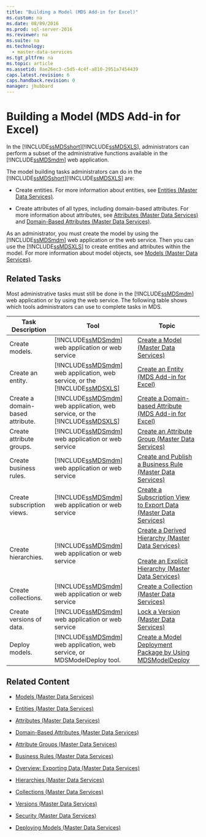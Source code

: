 ```yaml
---
title: "Building a Model (MDS Add-in for Excel)"
ms.custom: na
ms.date: 08/09/2016
ms.prod: sql-server-2016
ms.reviewer: na
ms.suite: na
ms.technology: 
  - master-data-services
ms.tgt_pltfrm: na
ms.topic: article
ms.assetid: 8ae26ec3-c5d5-4c4f-a810-2951a7454439
caps.latest.revision: 6
caps.handback.revision: 0
manager: jhubbard
---
```

# Building a Model (MDS Add-in for Excel)
In the [!INCLUDE[ssMDSshort](../../Topics/TopicNameContainA/tokens/ssMDSshort_md.md)][!INCLUDE[ssMDSXLS](../../Topics/TopicNameContainA/tokens/ssMDSXLS_md.md)], administrators can perform a subset of the administrative functions available in the [!INCLUDE[ssMDSmdm](../../Topics/TopicNameContainA/tokens/ssMDSmdm_md.md)] web application.  
  
 The model building tasks administrators can do in the [!INCLUDE[ssMDSshort](../../Topics/TopicNameContainA/tokens/ssMDSshort_md.md)][!INCLUDE[ssMDSXLS](../../Topics/TopicNameContainA/tokens/ssMDSXLS_md.md)] are:  
  
-   Create entities. For more information about entities, see [Entities (Master Data Services)](../../Topics/TopicNameNotContainA/Entities--Master-Data-Services-.md).  
  
-   Create attributes of all types, including domain-based attributes. For more information about attributes, see [Attributes (Master Data Services)](../../Topics/TopicNameNotContainA/Attributes--Master-Data-Services-.md) and [Domain-Based Attributes (Master Data Services)](../../Topics/TopicNameNotContainA/Domain-Based-Attributes--Master-Data-Services-.md).  
  
 As an administrator, you must create the model by using the [!INCLUDE[ssMDSmdm](../../Topics/TopicNameContainA/tokens/ssMDSmdm_md.md)] web application or the web service. Then you can use the [!INCLUDE[ssMDSXLS](../../Topics/TopicNameContainA/tokens/ssMDSXLS_md.md)] to create entities and attributes within the model. For more information about model objects, see [Models (Master Data Services)](../../Topics/TopicNameNotContainA/Models--Master-Data-Services-.md).  
  
## Related Tasks  
 Most administrative tasks must still be done in the [!INCLUDE[ssMDSmdm](../../Topics/TopicNameContainA/tokens/ssMDSmdm_md.md)] web application or by using the web service. The following table shows which tools administrators can use to complete tasks in MDS.  
  
|Task Description|Tool|Topic|  
|----------------------|----------|-----------|  
|Create models.|[!INCLUDE[ssMDSmdm](../../Topics/TopicNameContainA/tokens/ssMDSmdm_md.md)] web application or web service|[Create a Model (Master Data Services)](../../Topics/TopicNameContainA/Create-a-Model--Master-Data-Services-.md)|  
|Create an entity.|[!INCLUDE[ssMDSmdm](../../Topics/TopicNameContainA/tokens/ssMDSmdm_md.md)] web application, web service, or the [!INCLUDE[ssMDSXLS](../../Topics/TopicNameContainA/tokens/ssMDSXLS_md.md)]|[Create an Entity (MDS Add-in for Excel)](../../Topics/TopicNameNotContainA/Create-an-Entity--MDS-Add-in-for-Excel-.md)|  
|Create a domain-based attribute.|[!INCLUDE[ssMDSmdm](../../Topics/TopicNameContainA/tokens/ssMDSmdm_md.md)] web application, web service, or the [!INCLUDE[ssMDSXLS](../../Topics/TopicNameContainA/tokens/ssMDSXLS_md.md)]|[Create a Domain-based Attribute (MDS Add-in for Excel)](../../Topics/TopicNameContainA/Create-a-Domain-based-Attribute--MDS-Add-in-for-Excel-.md)|  
|Create attribute groups.|[!INCLUDE[ssMDSmdm](../../Topics/TopicNameContainA/tokens/ssMDSmdm_md.md)] web application or web service|[Create an Attribute Group (Master Data Services)](../../Topics/TopicNameNotContainA/Create-an-Attribute-Group--Master-Data-Services-.md)|  
|Create business rules.|[!INCLUDE[ssMDSmdm](../../Topics/TopicNameContainA/tokens/ssMDSmdm_md.md)] web application or web service|[Create and Publish a Business Rule (Master Data Services)](../../Topics/TopicNameContainA/Create-and-Publish-a-Business-Rule--Master-Data-Services-.md)|  
|Create subscription views.|[!INCLUDE[ssMDSmdm](../../Topics/TopicNameContainA/tokens/ssMDSmdm_md.md)] web application or web service|[Create a Subscription View to Export Data (Master Data Services)](../../Topics/TopicNameContainA/Create-a-Subscription-View-to-Export-Data--Master-Data-Services-.md)|  
|Create hierarchies.|[!INCLUDE[ssMDSmdm](../../Topics/TopicNameContainA/tokens/ssMDSmdm_md.md)] web application or web service|[Create a Derived Hierarchy (Master Data Services)](../../Topics/TopicNameContainA/Create-a-Derived-Hierarchy--Master-Data-Services-.md)<br /><br /> [Create an Explicit Hierarchy (Master Data Services)](../../Topics/TopicNameNotContainA/Create-an-Explicit-Hierarchy--Master-Data-Services-.md)|  
|Create collections.|[!INCLUDE[ssMDSmdm](../../Topics/TopicNameContainA/tokens/ssMDSmdm_md.md)] web application or web service|[Create a Collection (Master Data Services)](../../Topics/TopicNameContainA/Create-a-Collection--Master-Data-Services-.md)|  
|Create versions of data.|[!INCLUDE[ssMDSmdm](../../Topics/TopicNameContainA/tokens/ssMDSmdm_md.md)] web application or web service|[Lock a Version (Master Data Services)](../../Topics/TopicNameContainA/Lock-a-Version--Master-Data-Services-.md)|  
|Deploy models.|[!INCLUDE[ssMDSmdm](../../Topics/TopicNameContainA/tokens/ssMDSmdm_md.md)] web application, web service, or MDSModelDeploy tool.|[Create a Model Deployment Package by Using MDSModelDeploy](../../Topics/TopicNameContainA/Create-a-Model-Deployment-Package-by-Using-MDSModelDeploy.md)|  
  
## Related Content  
  
-   [Models (Master Data Services)](../../Topics/TopicNameNotContainA/Models--Master-Data-Services-.md)  
  
-   [Entities (Master Data Services)](../../Topics/TopicNameNotContainA/Entities--Master-Data-Services-.md)  
  
-   [Attributes (Master Data Services)](../../Topics/TopicNameNotContainA/Attributes--Master-Data-Services-.md)  
  
-   [Domain-Based Attributes (Master Data Services)](../../Topics/TopicNameNotContainA/Domain-Based-Attributes--Master-Data-Services-.md)  
  
-   [Attribute Groups (Master Data Services)](../../Topics/TopicNameNotContainA/Attribute-Groups--Master-Data-Services-.md)  
  
-   [Business Rules (Master Data Services)](../../Topics/TopicNameNotContainA/Business-Rules--Master-Data-Services-.md)  
  
-   [Overview: Exporting Data (Master Data Services)](../Topic/Overview:%20Exporting%20Data%20\(Master%20Data%20Services\).md)  
  
-   [Hierarchies (Master Data Services)](../../Topics/TopicNameNotContainA/Hierarchies--Master-Data-Services-.md)  
  
-   [Collections (Master Data Services)](../../Topics/TopicNameNotContainA/Collections--Master-Data-Services-.md)  
  
-   [Versions (Master Data Services)](../../Topics/TopicNameNotContainA/Versions--Master-Data-Services-.md)  
  
-   [Security (Master Data Services)](../../Topics/TopicNameNotContainA/Security--Master-Data-Services-.md)  
  
-   [Deploying Models (Master Data Services)](../../Topics/TopicNameNotContainA/Deploying-Models--Master-Data-Services-.md)